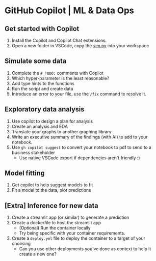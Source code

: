 # GitHub Copilot | ML & Data Ops

## Get started with Copilot

1. Install the Copilot and Copilot Chat extensions.
2. Open a new folder in VSCode, copy the [sim.py](https://github.com/awaregroup/copilot-dataops/blob/main/sim.py) into your workspace

## Simulate some data

1. Complete the `# TODO:` comments with Copilot
1. Which hyper-parameter is the least reasonable?
1. Add type hints to the functions
1. Run the script and create data
1. Introduce an error to your file, use the `/fix` command to resolve it.

## Exploratory data analysis

1. Use copilot to design a plan for analysis
1. Create an analysis and EDA
1. Translate your graphs to another graphing library
1. Write an executive summary of the findings (with AI) to add to your notebook.
1. Use `gh copilot suggest` to convert your notebook to pdf to send to a business stakeholder
    - Use native VSCode export if dependencies aren't friendly :)

## Model fitting

1. Get copilot to help suggest models to fit
1. Fit a model to the data, plot predictions

## [Extra] Inference for new data

1. Create a streamlit app (or similar) to generate a prediction
1. Create a dockerfile to host the streamlit app
    - (Optional) Run the container locally
    - Try being specific with your container requirements.
1. Create a `deploy.yml` file to deploy the container to a target of your choosing
    - Can you use other deployments you've done as context to help it create a new one?
